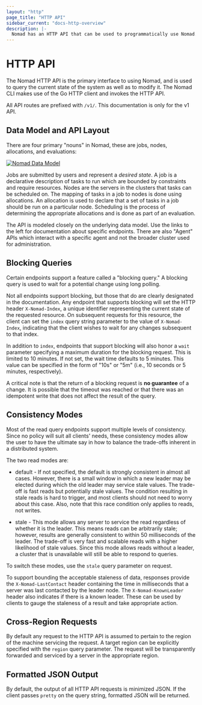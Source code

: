 ```yaml
---
layout: "http"
page_title: "HTTP API"
sidebar_current: "docs-http-overview"
description: |-
  Nomad has an HTTP API that can be used to programmatically use Nomad.
---
```


# HTTP API

The Nomad HTTP API is the primary interface to using Nomad, and is used
to query the current state of the system as well as to modify it.
The Nomad CLI makes use of the Go HTTP client and invokes the HTTP API.

All API routes are prefixed with `/v1/`. This documentation is only for the v1 API.

## Data Model and API Layout

There are four primary "nouns" in Nomad, these are jobs, nodes, allocations, and evaluations:

[![Nomad Data Model](/assets/images/nomad-data-model.png)](/assets/images/nomad-data-model.png)

Jobs are submitted by users and represent a _desired state_. A job is a declarative description
of tasks to run which are bounded by constraints and require resources. Nodes are the servers
in the clusters that tasks can be scheduled on. The mapping of tasks in a job to nodes is done
using allocations. An allocation is used to declare that a set of tasks in a job should be run
on a particular node. Scheduling is the process of determining the appropriate allocations and
is done as part of an evaluation.

The API is modeled closely on the underlying data model. Use the links to the left for
documentation about specific endpoints. There are also "Agent" APIs which interact with
a specific agent and not the broader cluster used for administration.

<a name="blocking-queries"></a>
## Blocking Queries

Certain endpoints support a feature called a "blocking query." A blocking query
is used to wait for a potential change using long polling.

Not all endpoints support blocking, but those that do are clearly designated in
the documentation. Any endpoint that supports blocking will set the HTTP header
`X-Nomad-Index`, a unique identifier representing the current state of the
requested resource. On subsequent requests for this resource, the client can set
the `index` query string parameter to the value of `X-Nomad-Index`, indicating
that the client wishes to wait for any changes subsequent to that index.

In addition to `index`, endpoints that support blocking will also honor a `wait`
parameter specifying a maximum duration for the blocking request. This is limited to
10 minutes. If not set, the wait time defaults to 5 minutes. This value can be specified
in the form of "10s" or "5m" (i.e., 10 seconds or 5 minutes, respectively).

A critical note is that the return of a blocking request is **no guarantee** of a change. It
is possible that the timeout was reached or that there was an idempotent write that does
not affect the result of the query.

## Consistency Modes

Most of the read query endpoints support multiple levels of consistency. Since no policy will
suit all clients' needs, these consistency modes allow the user to have the ultimate say in
how to balance the trade-offs inherent in a distributed system.

The two read modes are:

* default - If not specified, the default is strongly consistent in almost all cases. However,
  there is a small window in which a new leader may be elected during which the old leader may
  service stale values. The trade-off is fast reads but potentially stale values. The condition
  resulting in stale reads is hard to trigger, and most clients should not need to worry about
  this case.  Also, note that this race condition only applies to reads, not writes.

* stale - This mode allows any server to service the read regardless of whether
  it is the leader. This means reads can be arbitrarily stale; however, results are generally
  consistent to within 50 milliseconds of the leader. The trade-off is very fast and
  scalable reads with a higher likelihood of stale values. Since this mode allows reads without
  a leader, a cluster that is unavailable will still be able to respond to queries.

To switch these modes, use the `stale` query parameter on request.

To support bounding the acceptable staleness of data, responses provide the `X-Nomad-LastContact`
header containing the time in milliseconds that a server was last contacted by the leader node.
The `X-Nomad-KnownLeader` header also indicates if there is a known leader. These can be used
by clients to gauge the staleness of a result and take appropriate action.

## Cross-Region Requests

By default any request to the HTTP API is assumed to pertain to the region of the machine
servicing the request. A target region can be explicitly specified with the `region` query
parameter. The request will be transparently forwarded and serviced by a server in the
appropriate region.

## Formatted JSON Output

By default, the output of all HTTP API requests is minimized JSON.  If the client passes `pretty`
on the query string, formatted JSON will be returned.
